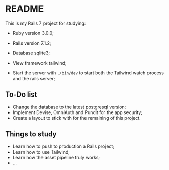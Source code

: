 # README

This is my Rails 7 project for studying:

* Ruby version 3.0.0;

* Rails version 7.1.2;

* Database sqlite3;

* View framework tailwind;

* Start the server with `./bin/dev` to start both the Tailwind watch process and the rails server;

## To-Do list

* Change the database to the latest postgresql version;
* Implement Devise, OmniAuth and Pundit for the app security;
* Create a layout to stick with for the remaining of this project.

## Things to study

* Learn how to push to production a Rails project;
* Learn how to use Tailwind;
* Learn how the asset pipeline truly works;
* ...